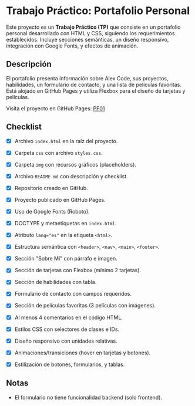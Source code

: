 # Trabajo Práctico: Portafolio Personal

Este proyecto es un **Trabajo Práctico (TP)** que consiste en un portafolio personal desarrollado con HTML y CSS, siguiendo los requerimientos establecidos. Incluye secciones semánticas, un diseño responsivo, integración con Google Fonts, y efectos de animación.

## Descripción
El portafolio presenta información sobre Alex Code, sus proyectos, habilidades, un formulario de contacto, y una lista de películas favoritas. Está alojado en GitHub Pages y utiliza Flexbox para el diseño de tarjetas y películas.

Visita el proyecto en GitHub Pages: [PF01](https://pmiglesias.github.io/PFO1/)

## Checklist
- [x] Archivo `index.html` en la raíz del proyecto.
- [x] Carpeta `css` con archivo `styles.css`.
- [x] Carpeta `img` con recursos gráficos (placeholders).
- [x] Archivo `README.md` con descripción y checklist.
- [x] Repositorio creado en GitHub.
- [x] Proyecto publicado en GitHub Pages.
- [x] Uso de Google Fonts (Roboto).
- [x] DOCTYPE y metaetiquetas en `index.html`.
- [x] Atributo `lang="es"` en la etiqueta `<html>`.
- [x] Estructura semántica con `<header>`, `<nav>`, `<main>`, `<footer>`.
- [x] Sección "Sobre Mí" con párrafo e imagen.
- [x] Sección de tarjetas con Flexbox (mínimo 2 tarjetas).
- [x] Sección de habilidades con tabla.
- [x] Formulario de contacto con campos requeridos.
- [x] Sección de películas favoritas (3 películas con imágenes).
- [x] Al menos 4 comentarios en el código HTML.
- [x] Estilos CSS con selectores de clases e IDs.
- [x] Diseño responsivo con unidades relativas.
- [x] Animaciones/transiciones (hover en tarjetas y botones).
- [x] Estilización de botones, formularios, y tablas.


## Notas
- El formulario no tiene funcionalidad backend (solo frontend).